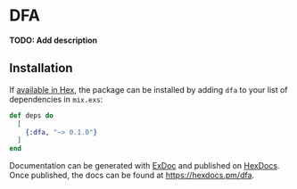 # DFA

**TODO: Add description**

## Installation

If [available in Hex](https://hex.pm/docs/publish), the package can be installed
by adding `dfa` to your list of dependencies in `mix.exs`:

```elixir
def deps do
  [
    {:dfa, "~> 0.1.0"}
  ]
end
```

Documentation can be generated with [ExDoc](https://github.com/elixir-lang/ex_doc)
and published on [HexDocs](https://hexdocs.pm). Once published, the docs can
be found at <https://hexdocs.pm/dfa>.

